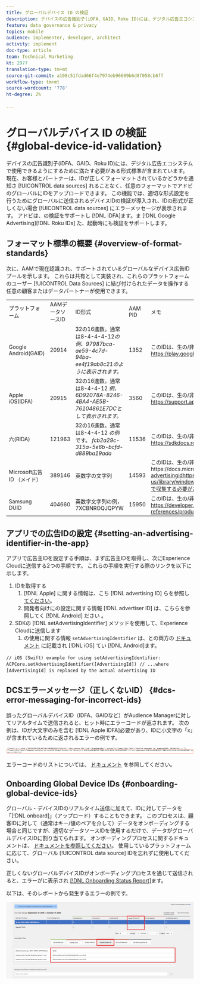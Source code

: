 ```yaml
---
title: グローバルデバイス ID の検証
description: デバイスの広告識別子(iDFA、GAID、Roku ID)には、デジタル広告エコシステムで使用できるようにするために満たす必要がある形式標準が含まれています。 現在、お客様とパートナーは、IDが正しく形式設定されているかどうかを通知されることなく、任意の形式でグローバルデータソースにIDをアップロードできます。 この機能では、適切な形式設定を行うためにグローバルデータソースに送信されるデバイスIDの検証が導入され、IDの形式が正しくない場合にエラーメッセージが表示されます。 起動時のiDFA、Google Advertising、Roku IDの検証をサポートします。
feature: data governance & privacy
topics: mobile
audience: implementer, developer, architect
activity: implement
doc-type: article
team: Technical Marketing
kt: 2977
translation-type: tm+mt
source-git-commit: a108c51fdad66f4e7974eb96609b6d8f058cb6ff
workflow-type: tm+mt
source-wordcount: '778'
ht-degree: 2%

---
```



# グローバルデバイス ID の検証 {#global-device-id-validation}

デバイスの広告識別子(iDFA、GAID、Roku ID)には、デジタル広告エコシステムで使用できるようにするために満たす必要がある形式標準が含まれています。 現在、お客様とパートナーは、IDが正しくフォーマットされているかどうかを通知さ [!UICONTROL data sources] れることなく、任意のフォーマットでアドビのグローバルにIDをアップロードできます。 この機能では、適切な形式設定を行うためにグローバルに送信されるデバイスIDの検証が導入され、IDの形式が正しくない場合 [!UICONTROL data sources] にエラーメッセージが表示されます。 アドビは、の検証をサポートし [!DNL iDFA]ます。ま [!DNL Google Advertising][!DNL Roku IDs] た、起動時にも検証をサポートします。

## フォーマット標準の概要 {#overview-of-format-standards}

次に、AAMで現在認識され、サポートされているグローバルなデバイス広告IDプールを示します。 これらは共有として実装され、これらのプラットフォームのユーザー [!UICONTROL Data Sources] に結び付けられたデータを操作する任意の顧客またはデータパートナーが使用できます。

<table>
  <tr>
   <td>プラットフォーム </td>
   <td>AAMデータソースID </td>
   <td>ID形式 </td>
   <td>AAM PID </td>
   <td>メモ </td>
  </tr>
  <tr>
   <td>Google Android(GAID)</td>
   <td>20914</td>
   <td>32の16進数。通常は8-4-4-4-12<em>の例、97987bca-ae59-4c7d-94ba-ee4f19ab8c21のように表示されます。<br/> </em> </td>
   <td>1352</td>
   <td>このIDは、生の/非ハッシュ/変更のないフォームリファレンスで収集する必要があります。 - <a href="https://play.google.com/about/monetization-ads/ads/ad-id/">https://play.google.com/about/monetization-ads/ads/ad-id/</a></td>
  </tr>
  <tr>
   <td>Apple iOS(IDFA)</td>
   <td>20915</td>
   <td>32の16進数。通常は8-4-4-12 <em>例、6D92078A-8246-4BA4-AE5B-76104861E7DCとして表示されます。<br /> </em> </td>
   <td>3560</td>
   <td>このIDは、生の/非ハッシュ/変更のないフォームリファレンスで収集する必要があります。 - <a href="https://support.apple.com/en-us/HT205223">https://support.apple.com/en-us/HT205223</a></td>
  </tr>
  <tr>
   <td>六(RIDA)</td>
   <td>121963</td>
   <td>32の16進数。通常は8-4-4-12 <em>の例</em> です。 <em>fcb2a29c-315a-5e6b-bcfd-d889ba19ada</em></td>
   <td>11536</td>
   <td>このIDは、生の/非ハッシュ/変更のないフォームリファレンスで収集する必要があります。 - <a href="https://sdkdocs.roku.com/display/sdkdoc/Roku+Advertising+Framework">https://sdkdocs.roku.com/display/sdkdoc/Roku+Advertising+Framework</a> </td>
  </tr>
  <tr>
   <td>Microsoft広告ID （メイド）</td>
   <td>389146</td>
   <td>英数字の文字列</td>
   <td>14593</td>
   <td>このIDは、生の/非ハッシュ/変更のないフォームリファレンス — https://docs.microsoft.com/en-us/uwp/api/windows.system.userprofile.advertisingmanager. <a href="https://docs.microsoft.com/en-us/uwp/api/windows.system.userprofile.advertisingmanager.advertisingid"></a><br/><a href="https://msdn.microsoft.com/en-us/library/windows/apps/windows.system.userprofile.advertisingmanager.advertisingid.aspx">advertisingidhttps://msdn.microsoft.com/en-us/library/windows/apps/windows.system.userprofile.advertisingmanager.advertisingid.aspxで収集する必要があります。</a></td>
  </tr>
  <tr>
   <td>Samsung DUID</td>
   <td>404660</td>
   <td>英数字文字列の例， 7XCBNROQJQPYW</td>
   <td>15950</td>
   <td>このIDは、生の/非ハッシュ/変更のないフォームリファレンスで収集する必要があります。 - <a href="https://developer.samsung.com/tv/develop/api-references/samsung-product-api-references/productinfo-api">https://developer.samsung.com/tv/develop/api-references/samsung-product-api-references/productinfo-api</a> </td>
  </tr>
</table>

## アプリでの広告IDの設定 {#setting-an-advertising-identifier-in-the-app}

アプリで広告主IDを設定する手順は、まず広告主IDを取得し、次にExperience Cloudに送信する2つの手順です。 これらの手順を実行する際のリンクを以下に示します。

1. IDを取得する
   1. [!DNL Apple] に関する情報は、こち [!DNL advertising ID] らを参照し [てください](https://developer.apple.com/documentation/adsupport/asidentifiermanager)。
   1. 開発者向けにの設定に関する情報 [!DNL advertiser ID] は、こちらを参照してく [!DNL Android] ださい [](http://www.androiddocs.com/google/play-services/id.html)。
1. SDKの [!DNL setAdvertisingIdentifier] メソッドを使用して、Experience Cloudに送信します
   1. の使用に関する情報 `setAdvertisingIdentifier` は、との両方の [ドキュメント](https://aep-sdks.gitbook.io/docs/using-mobile-extensions/mobile-core/identity/identity-api-reference#set-an-advertising-identifier) に記載され [!DNL iOS] てい [!DNL Android]ます。

`// iOS (Swift) example for using setAdvertisingIdentifier:`
`ACPCore.setAdvertisingIdentifier([AdvertisingId]) // ...where [AdvertisingId] is replaced by the actual advertising ID`

## DCSエラーメッセージ（正しくないID）  {#dcs-error-messaging-for-incorrect-ids}

誤ったグローバルデバイスID（IDFA、GAIDなど）がAudience Managerに対してリアルタイムで送信されると、ヒット時にエラーコードが返されます。 次の例は、IDが大文字のみを含む [!DNL Apple IDFA]必要があり、IDに小文字の「x」が含まれているために返されるエラーの例です。

![エラー画像](assets/image_4_.png)

エラーコードのリストについては、 [ドキュメント](https://experienceleague.adobe.com/docs/audience-manager/user-guide/api-and-sdk-code/dcs/dcs-api-reference/dcs-error-codes.html?lang=en#api-and-sdk-code) を参照してください。

## Onboarding Global Device IDs {#onboarding-global-device-ids}

グローバル・デバイスIDのリアルタイム送信に加えて、IDに対してデータを「[!DNL onboard]」（アップロード）することもできます。 このプロセスは、顧客IDに対して（通常はキー/値のペアを介して）データをオンボーディングする場合と同じですが、適切なデータソースIDを使用するだけで、データがグローバルデバイスIDに割り当てられます。 オンボーディングプロセスに関するドキュメントは、 [ドキュメントを参照してください](https://experienceleague.adobe.com/docs/audience-manager/user-guide/implementation-integration-guides/sending-audience-data/batch-data-transfer-process/batch-data-transfer-overview.html?lang=en#implementation-integration-guides)。 使用しているプラットフォームに応じて、グローバル [!UICONTROL data source] IDを忘れずに使用してください。

正しくないグローバルデバイスIDがオンボーディングプロセスを通じて送信されると、エラーがに表示され [[!DNL Onboarding Status Report]](https://experienceleague.adobe.com/docs/audience-manager/user-guide/reporting/onboarding-status-report.html?lang=en#reporting)ます。

以下は、そのレポートから発生するエラーの例です。

![エラー画像](assets/image_5_.png)